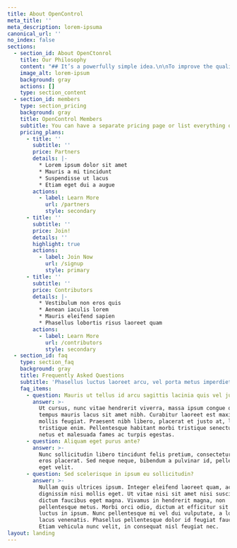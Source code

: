 ```yaml
---
title: About OpenControl
meta_title: ''
meta_description: lorem-ipsuma
canonical_url: ''
no_index: false
sections:
  - section_id: About OpenCtonrol
    title: Our Philosophy
    content: "## It’s a powerfully simple idea.\n\nTo improve the quality of our software development, we use continuous integration. To improve the reliability of our deployment, we use continuous delivery. To improve the security of our systems, we can use continuous authorization.\n\nSimply put, the tools that we use to develop and operate software, should also be used to generate and validate assessment and authorization packages.\n\nEvery commit runs the tests. Every passing build, updates the system security plan. Every deployment includes updates to continuous monitoring.\n\n> Software as Code.\n\n> Tests as Code.\n\n> Infrastructure as Code.\n\n> Compliance as Code.\n\n## It’s a schema.\n\nBy adopting a standard approach to documenting “controls” (whether Technical, Operational, or Management) we can rapidly build a community of vendors and operators. You can see\_[the current (and evolving) OpenControl schema here](https://github.com/opencontrol/schemas).\n\n## It’s a set of tools and best practices.\n\nRight now we’re excited about:\n\n*   [Compliance Masonry](https://github.com/opencontrol/compliance-masonry)\n\n*   [Concourse CI](https://concourse-ci.org/)\n\nMore\_[GitHub.com/opencontrol](https://github.com/opencontrol)\n\n## It’s a community.\n\nThis community includes vendors that provide documentation of controls in a standard schema, government agencies and other regulators that document certifications in another schema, and operators who use the OpenControl process to authorize their systems.\n\nInvite yourself to\_[OpenControl slack](https://join.slack.com/t/opencontrol/shared_invite/enQtNjM3NDY3NzQ3NjIwLTk2YTc0MmUwMjEyMmMxOTBhZTYwY2JhNDdiOTMwMDUzNjEyZGFlMGNjMDM3M2IyNjkyNzc0YmUxNGMzZWJhNWI)\_or join our\_[announcements mailing list](http://eepurl.com/cg0ZE1).\n\nYou can see the\_[full list of current members here.](https://open-control.org/members)\n"
    image_alt: lorem-ipsum
    background: gray
    actions: []
    type: section_content
  - section_id: members
    type: section_pricing
    background: gray
    title: OpenControl Members
    subtitle: You can have a separate pricing page or list everything on the home page.
    pricing_plans:
      - title: ''
        subtitle: ''
        price: Partners
        details: |-
          * Lorem ipsum dolor sit amet
          * Mauris a mi tincidunt
          * Suspendisse ut lacus
          * Etiam eget dui a augue
        actions:
          - label: Learn More
            url: /partners
            style: secondary
      - title: ''
        subtitle: ''
        price: Join!
        details: ''
        highlight: true
        actions:
          - label: Join Now
            url: /signup
            style: primary
      - title: ''
        subtitle: ''
        price: Contributors
        details: |-
          * Vestibulum non eros quis
          * Aenean iaculis lorem
          * Mauris eleifend sapien
          * Phasellus lobortis risus laoreet quam
        actions:
          - label: Learn More
            url: /contributors
            style: secondary
  - section_id: faq
    type: section_faq
    background: gray
    title: Frequently Asked Questions
    subtitle: 'Phasellus luctus laoreet arcu, vel porta metus imperdiet sit amet.'
    faq_items:
      - question: Mauris ut tellus id arcu sagittis lacinia quis vel justo?
        answer: >-
          Ut cursus, nunc vitae hendrerit viverra, massa ipsum congue quam, sed
          tempus mauris lacus sit amet nibh. Curabitur laoreet est maximus
          mollis feugiat. Praesent nibh libero, placerat et justo at, luctus
          tristique enim. Pellentesque habitant morbi tristique senectus et
          netus et malesuada fames ac turpis egestas.
      - question: Aliquam eget purus ante?
        answer: >-
          Nunc sollicitudin libero tincidunt felis pretium, consectetur aliquam
          eros placerat. Sed neque neque, bibendum a pulvinar id, pellentesque
          eget velit. 
      - question: Sed scelerisque in ipsum eu sollicitudin?
        answer: >-
          Nullam quis ultrices ipsum. Integer eleifend laoreet quam, ac
          dignissim nisi mollis eget. Ut vitae nisi sit amet nisi suscipit
          dictum faucibus eget magna. Vivamus in hendrerit magna, non
          pellentesque metus. Morbi orci odio, dictum at efficitur sit amet,
          luctus in ipsum. Nunc pellentesque mi vel dui vulputate, a lobortis
          lacus venenatis. Phasellus pellentesque dolor id feugiat faucibus.
          Etiam vehicula nunc velit, in consequat nisl feugiat nec.
layout: landing
---
```

